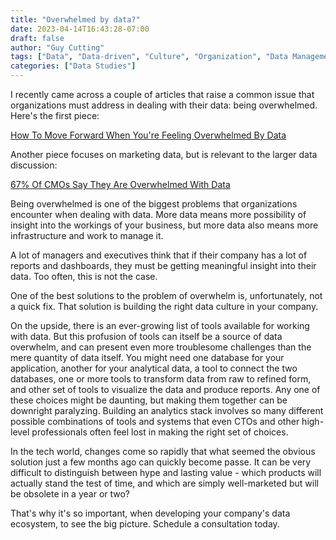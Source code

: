 ```yaml
---
title: "Overwhelmed by data?"
date: 2023-04-14T16:43:28-07:00
draft: false
author: "Guy Cutting"
tags: ["Data", "Data-driven", "Culture", "Organization", "Data Management"]
categories: ["Data Studies"]
---
```


I recently came across a couple of articles that raise a common issue that organizations must address in dealing with their data: being overwhelmed. Here's the first piece:

[How To Move Forward When You're Feeling Overwhelmed By Data](https://www.inc.com/soren-kaplan/how-to-move-forward-when-youre-feeling-overwhelmed-by-data.html)

Another piece focuses on marketing data, but is relevant to the larger data discussion:

[67% Of CMOs Say They Are Overwhelmed With Data](https://www.adverity.com/blog/67-of-cmos-say-they-are-overwhelmed-with-data)

Being overwhelmed is one of the biggest problems that organizations encounter when dealing with data. More data means more possibility of insight into the workings of your business, but more data also means more infrastructure and work to manage it.

A lot of managers and executives think that if their company has a lot of reports and dashboards, they must be getting meaningful insight into their data. Too often, this is not the case. 

One of the best solutions to the problem of overwhelm is, unfortunately, not a quick fix. That solution is building the right data culture in your company. 

On the upside, there is an ever-growing list of tools available for working with data. But this profusion of tools can itself be a source of data overwhelm, and can present even more troublesome challenges than the mere quantity of data itself. You might need one database for your application, another for your analytical data, a tool to connect the two databases, one or more tools to transform data from raw to refined form, and other set of tools to visualize the data and produce reports. Any one of these choices might be daunting, but making them together can be downright paralyzing. Building an analytics stack involves so many different possible combinations of tools and systems that even CTOs and other high-level professionals often feel lost in making the right set of choices.

In the tech world, changes come so rapidly that what seemed the obvious solution just a few months ago can quickly become passe. It can be very difficult to distinguish between hype and lasting value - which products will actually stand the test of time, and which are simply well-marketed but will be obsolete in a year or two?

That's why it's so important, when developing your company's data ecosystem, to see the big picture. Schedule a consultation today.